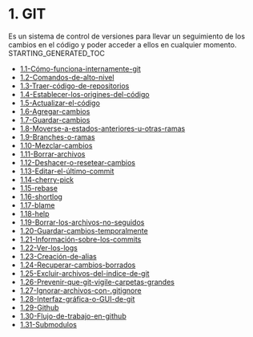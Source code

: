 # 1. GIT

Es un sistema de control de versiones para llevar un seguimiento de los
cambios en el código y poder acceder a ellos en cualquier momento.
STARTING_GENERATED_TOC



[comment]:STARTING_GENERATED_TOC

* [1.1-Cómo-funciona-internamente-git](<./content/1.1-Cómo-funciona-internamente-git.md>)
* [1.2-Comandos-de-alto-nivel](<./content/1.2-Comandos-de-alto-nivel.md>)
* [1.3-Traer-código-de-repositorios](<./content/1.3-Traer-código-de-repositorios.md>)
* [1.4-Establecer-los-origines-del-código](<./content/1.4-Establecer-los-origines-del-código.md>)
* [1.5-Actualizar-el-código](<./content/1.5-Actualizar-el-código.md>)
* [1.6-Agregar-cambios](<./content/1.6-Agregar-cambios.md>)
* [1.7-Guardar-cambios](<./content/1.7-Guardar-cambios.md>)
* [1.8-Moverse-a-estados-anteriores-u-otras-ramas](<./content/1.8-Moverse-a-estados-anteriores-u-otras-ramas.md>)
* [1.9-Branches-o-ramas](<./content/1.9-Branches-o-ramas.md>)
* [1.10-Mezclar-cambios](<./content/1.10-Mezclar-cambios.md>)
* [1.11-Borrar-archivos](<./content/1.11-Borrar-archivos.md>)
* [1.12-Deshacer-o-resetear-cambios](<./content/1.12-Deshacer-o-resetear-cambios.md>)
* [1.13-Editar-el-último-commit](<./content/1.13-Editar-el-último-commit.md>)
* [1.14-cherry-pick](<./content/1.14-cherry-pick.md>)
* [1.15-rebase](<./content/1.15-rebase.md>)
* [1.16-shortlog](<./content/1.16-shortlog.md>)
* [1.17-blame](<./content/1.17-blame.md>)
* [1.18-help](<./content/1.18-help.md>)
* [1.19-Borrar-los-archivos-no-seguidos](<./content/1.19-Borrar-los-archivos-no-seguidos.md>)
* [1.20-Guardar-cambios-temporalmente](<./content/1.20-Guardar-cambios-temporalmente.md>)
* [1.21-Información-sobre-los-commits](<./content/1.21-Información-sobre-los-commits.md>)
* [1.22-Ver-los-logs](<./content/1.22-Ver-los-logs.md>)
* [1.23-Creación-de-alias](<./content/1.23-Creación-de-alias.md>)
* [1.24-Recuperar-cambios-borrados](<./content/1.24-Recuperar-cambios-borrados.md>)
* [1.25-Excluir-archivos-del-indice-de-git](<./content/1.25-Excluir-archivos-del-indice-de-git.md>)
* [1.26-Prevenir-que-git-vigile-carpetas-grandes](<./content/1.26-Prevenir-que-git-vigile-carpetas-grandes.md>)
* [1.27-Ignorar-archivos-con-.gitignore](<./content/1.27-Ignorar-archivos-con-.gitignore.md>)
* [1.28-Interfaz-gráfica-o-GUI-de-git](<./content/1.28-Interfaz-gráfica-o-GUI-de-git.md>)
* [1.29-Github](<./content/1.29-Github.md>)
* [1.30-Flujo-de-trabajo-en-github](<./content/1.30-Flujo-de-trabajo-en-github.md>)
* [1.31-Submodulos](<./content/1.31-Submodulos.md>)

[comment]:ENDING_GENERATED_TOC
